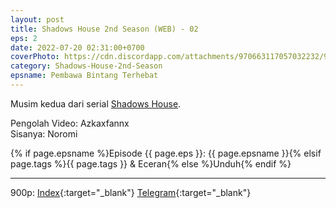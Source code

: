 ```yaml
---
layout: post
title: Shadows House 2nd Season (WEB) - 02
eps: 2
date: 2022-07-20 02:31:00+0700
coverPhoto: https://cdn.discordapp.com/attachments/970663117057032232/997691775911202958/mpv-shot0096.jpg
category: Shadows-House-2nd-Season
epsname: Pembawa Bintang Terhebat
---
```


Musim kedua dari serial [Shadows House](https://a-1fansub.github.io/Shadows-House-Paketan).

Pengolah Video: Azkaxfannx
<br>
Sisanya: Noromi

{% if page.epsname %}Episode {{ page.eps }}: {{ page.epsname }}{% elsif page.tags %}{{ page.tags }} & Eceran{% else %}Unduh{% endif %}

---
900p: [Index](https://proyek.a-1ddl.workers.dev/0:/Musim%20Panas%202022/%5BWEB%5D/%5BA-1%5D%20Shadows%20House%202nd%20Season%20%5BWEB%5D%5Bx264%20900p%5D%5BAAC%5D/%5BA-1%5D%20Shadows%20House%202nd%20Season%20-%2002%20%5BWEB%5D%5Bx264%20900p%5D%5BAAC%5D%5BDBC3E380%5D.mkv){:target="_blank"} [Telegram](https://t.me/a1fansubweeklies/104){:target="_blank"}
